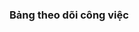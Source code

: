 <H3>Bảng theo dõi công việc <a href="https://docs.google.com/spreadsheets/d/1-rrqH6gGpVoDof5ImLkM8I8_c-hzBPlxCWQZfCpmu6s/edit?usp=sharing" target="_blank"></a></H3>
